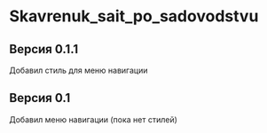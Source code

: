 ﻿# Skavrenuk_sait_po_sadovodstvu
<h2>Версия 0.1.1</h2>

Добавил стиль для меню навигации

<h2>Версия 0.1</h2>

Добавил меню навигации (пока нет стилей)
